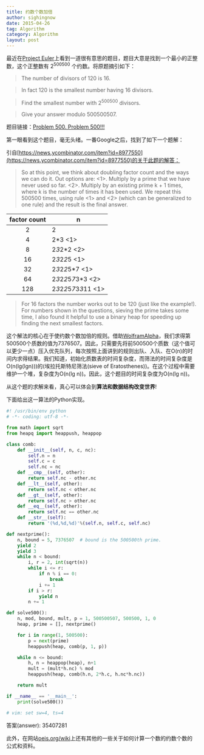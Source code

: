 ```yaml
---
title: 约数个数加倍
author: sighingnow
date: 2015-04-26
tag: Algorithm
category: Algorithm
layout: post
---
```


最近在[Project Euler](https://projecteuler.net)上看到一道很有意思的题目，题目大意是找到一个最小的正整数，这个正整数有 $2^{500500}$ 个约数。将原题摘引如下：

> The number of divisors of 120 is 16.

> In fact 120 is the smallest number having 16 divisors.

> Find the smallest number with 2<sup>500500</sup> divisors.

> Give your answer modulo 500500507.

<!--more-->

题目链接：[Problem 500. Problem 500!!!](https://projecteuler.net/problem=500 "Problem 500")

第一眼看到这个题目，毫无头绪。一番Google之后，找到了如下一个题解：

引自[https://news.ycombinator.com/item?id=8977550](https://news.ycombinator.com/item?id=8977550)的关于此题的解答：

> So at this point, we think about doubling factor count and the ways we can do it. Out options are:
>   <1>. Multiply by a prime that we have never used so far.
>   <2>. Multiply by an existing prime k + 1 times, where k is the number of times it has been used.
> We repeat this 500500 times, using rule <1> and <2> (which can be generalized to one rule) and the result is the final answer.

| factor count | n                         |
|:------------:|---------------------------|
|  2           | 2                         |
|  4           | 2*3 <1>                   |
|  8           | 2*3*2*2 <2>               |
|  16          | 2*3*2*2*5 <1>             |
|  32          | 2*3*2*2*5*7 <1>           |
|  64          | 2*3*2*2*5*7*3*3 <2>       |
|  128         | 2*3*2*2*5*7*3*3*11 <1>    |

> For 16 factors the number works out to be 120 (just like the example!). For numbers shown in the questions, sieving the prime takes some time, I also found it helpful to use a binary heap for speeding up finding the next smallest factors.

这个解法的核心在于使约数个数加倍的规则。借助[WolframAlpha](http://www.wolframalpha.com/)，我们求得第500500个质数的值为7376507。因此，只需要先将前500500个质数（这个值可以更少一点）压入优先队列，每次按照上面讲到的规则出队、入队、在O(n)的时间内求得结果。我们知道，初始化质数表的时间复杂度，而筛法的时间复杂度是O(n(lg(lgn)))的(埃拉托斯特尼筛法(sieve of Eratosthenes))。在这个过程中需要维护一个堆，复杂度为O(n(lg n))。因此，这个题目的时间复杂度为O(n(lg n))。

从这个题的求解来看，真心可以体会到**算法和数据结构改变世界**!

下面给出这一算法的Python实现。

~~~python
#! /usr/bin/env python
# -*- coding: utf-8 -*-

from math import sqrt
from heapq import heappush, heappop

class comb:
    def __init__(self, n, c, nc):
        self.n = n
        self.c = c
        self.nc = nc
    def __cmp__(self, other):
        return self.nc - other.nc
    def __lt__(self, other):
        return self.nc < other.nc
    def __gt__(self, other):
        return self.nc > other.nc
    def __eq__(self, other):
        return self.nc == other.nc
    def __str__(self):
        return '(%d,%d,%d)'%(self.n, self.c, self.nc)

def nextprime():
    n, bound = 5, 7376507  # bound is the 500500th prime.
    yield 2
    yield 3
    while n < bound:
        i, r = 2, int(sqrt(n))
        while i <= r:
            if n % i == 0:
                break
            i += 1
        if i > r:
            yield n
        n += 1

def solve500():
    n, mod, bound, mult, p = 1, 500500507, 500500, 1, 0
    heap, prime = [], nextprime()

    for i in range(1, 500500):
        p = next(prime)
        heappush(heap, comb(p, 1, p))

    while n <= bound:
        h, n = heappop(heap), n+1
        mult = (mult*h.nc) % mod
        heappush(heap, comb(h.n, 2*h.c, h.nc*h.nc))

    return mult

if __name__ == '__main__':
    print(solve500())

# vim: set sw=4, ts=4
~~~

答案(answer): 35407281

此外，在网站[oeis.org/wiki](http://oeis.org/wiki/Number_of_divisors_function#Formulae_for_the_number_of_divisors_function)上还有其他的一些关于如何计算一个数的约数个数的公式和资料。

